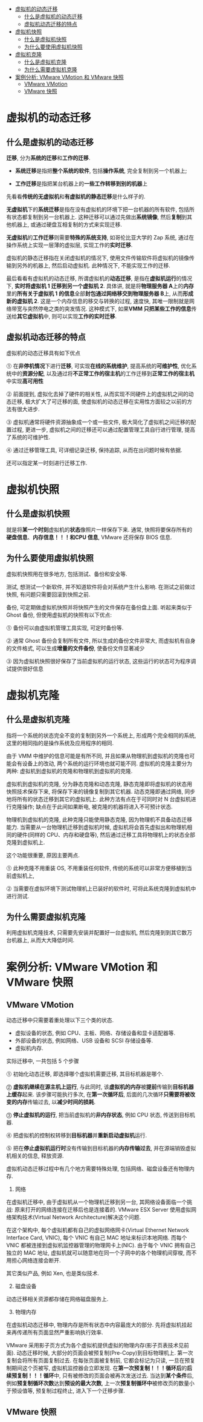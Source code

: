 
<!-- @import "[TOC]" {cmd="toc" depthFrom=1 depthTo=6 orderedList=false} -->

<!-- code_chunk_output -->

- [虚拟机的动态迁移](#虚拟机的动态迁移)
  - [什么是虚拟机的动态迁移](#什么是虚拟机的动态迁移)
  - [虚拟机动态迁移的特点](#虚拟机动态迁移的特点)
- [虚拟机快照](#虚拟机快照)
  - [什么是虚拟机快照](#什么是虚拟机快照)
  - [为什么要使用虚拟机快照](#为什么要使用虚拟机快照)
- [虚拟机克隆](#虚拟机克隆)
  - [什么是虚拟机克隆](#什么是虚拟机克隆)
  - [为什么需要虚拟机克隆](#为什么需要虚拟机克隆)
- [案例分析: VMware VMotion 和 VMware 快照](#案例分析-vmware-vmotion-和-vmware-快照)
  - [VMware VMotion](#vmware-vmotion)
  - [VMware 快照](#vmware-快照)

<!-- /code_chunk_output -->

# 虚拟机的动态迁移

## 什么是虚拟机的动态迁移

**迁移**, 分为**系统的迁移**和**工作的迁移**.

- **系统迁移**是指把**整个系统的软件**, 包括**操作系统**, 完全复制到另一个机器上;

- **工作迁移**是指把某台机器上的**一些工作转移到别的机器**上

先看看**传统的无虚拟机**和**有虚拟机的静态迁移**是什么样子的.

**无虚拟机**下的**系统迁移**是指在没有虚拟机的环境下把一台机器的所有软件, 包括所有状态都复制到另一台机器上. 这种迁移可以通过先做出**系统镜像**, 然后**复制**到其他机器上, 或通过硬盘互相复制的方式来实现迁移.

**无虚拟机**的**工作迁移**则需要**特殊的系统支持**, 如哥伦比亚大学的 Zap 系统, 通过在操作系统上实现一层薄的虚拟层, 实现工作的**实时迁移**.

虚拟机的静态迁移指在关闭虚拟机的情况下, 使用文件传输软件将虚拟机的镜像传输到另外的机器上, 然后启动虚拟机. 此种情况下, 不能实现工作的迁移.

最后看看有虚拟机的动态迁移, 所谓虚拟机的**动态迁移**, 是指在**虚拟机运行**的情况下, **实时将虚拟机 1 迁移到另一个虚拟机 2**. 具体讲, 就是将**物理服务器 A**上的**内存**里的**所有关于虚拟机 1 的信息**全部**封包通过网络移交到物理服务器 B**上, 从而**形成新的虚拟机 2**. 这是一个内存信息的移交与转换的过程, 速度快, 其唯一限制就是网络带宽与突然停电之类的突发情况. 这种模式下, 如果**VMM 只把某些工作的信息**传送给**其它虚拟机**中, 则可以实现**工作的实时迁移**.

## 虚拟机动态迁移的特点

虚拟机的动态迁移具有如下优点

⓵ 在**非停机情况**下进行**迁移**, 可实现**在线的系统维护**, 提高系统的**可维护性**, 优化系统中的**资源分配**, 以及通过将**不正常工作的宿主机**的工作迁移到**正常工作的宿主机**中实现**高可用性**

⓶ 前面提到, 虚拟化去掉了硬件的相关性, 从而实现不同硬件上的虚拟机之间的动态迁移, 极大扩大了可迁移的面, 使虚拟机的动态迁移在实用性方面较之以前的方法有很大进步.

⓷ 虚拟机通常将硬件资源抽象成一个或一些文件, 极大简化了虚拟机之间迁移的配置过程, 更进一步, 虚拟机之间的迁移还可以通过配置管理工具自行进行管理, 提高了系统的可维护性.

⓸ 通过迁移管理工具, 可详细记录迁移, 保持追踪, 从而在出问题时候有依据.

还可以指定某一时刻进行迁移工作.

# 虚拟机快照

## 什么是虚拟机快照

就是将**某一个时刻**虚拟机的**状态**像照片一样保存下来. 通常, 快照将要保存所有的**硬盘信息**、**内存信息！！！**和**CPU 信息**, VMware 还将保存 BIOS 信息.

## 为什么要使用虚拟机快照

虚拟机快照用在很多地方, 包括测试、备份和安全等.

测试, 想测试一个新软件, 并不知道软件将会对系统产生什么影响. 在测试之前做过快照, 有问题只需要回滚到快照之前.

备份, 可定期做虚拟机快照并将快照产生的文件保存在备份盘上面. 听起来类似于 Ghost 备份, 但使用虚拟机的快照有以下优点:

⓵ 备份可以由虚拟机管理工具实现, 可定时备份等.

⓶ 通常 Ghost 备份会复制所有文件, 所以生成的备份文件非常大, 而虚拟机有自身的文件格式, 可以生成**增量的文件备份**, 使备份文件显著减少

⓷ 因为虚拟机快照很好保存了当前虚拟机的运行状态, 这些运行的状态可为程序调试提供很好信息

# 虚拟机克隆

## 什么是虚拟机克隆

指将一个系统的状态完全不变的复制到另外一个系统上, 形成两个完全相同的系统, 这里的相同指的是操作系统及应用程序的相同.

由于 VMM 中维护的信息可能是有所不同, 并且如果从物理机到虚拟机的克隆也可能会有设备上的改动, 两个系统的运行环境也就可能不同. 虚拟机的克隆主要分为两种: 虚拟机到虚拟机的克隆和物理机到虚拟机的克隆.

虚拟机到虚拟机的克隆, 分为静态克隆和动态克隆, 静态克隆即将虚拟机的状态用快照技术保存下来, 将保存下来的镜像复制到其它机器. 动态克隆即通过网络, 同步地将所有的状态迁移到其它的虚拟机上. 此种方法有点在于可同时对 N 台虚拟机进行克隆操作; 缺点在于此间如果断电, 被克隆的机器将进入不可预计状态.

物理机到虚拟机的克隆, 此种克隆只能使用静态克隆, 因为物理机不具备动态迁移能力. 当需要从一台物理机迁移到虚拟机时候, 虚拟机将会首先虚拟出和物理机相同的硬件(同样的 CPU、内存和硬盘等), 然后通过迁移工具将物理机上的状态全部克隆到虚拟机上.

这个功能很重要, 原因主要两点.

⓵ 此种克隆不用重装 OS, 不用重装任何软件, 传统的系统可以非常方便移植到当前虚拟机上,

⓶ 当需要在虚拟环境下测试物理机上已装好的软件时, 可将此系统克隆到虚拟机中进行测试.

## 为什么需要虚拟机克隆

利用虚拟机克隆技术, 只需要先安装并配置好一台虚拟机, 然后克隆到到其它数万台机器上, 从而大大降低时间.

# 案例分析: VMware VMotion 和 VMware 快照

## VMware VMotion

动态迁移中只需要着重处理以下三个类的状态.

- 虚拟设备的状态, 例如 CPU、主板、网络、存储设备和显卡适配器等.
- 外部设备的状态, 例如网络、USB 设备和 SCSI 存储设备等.
- 虚拟机内存.

实际迁移中, 一共包括 5 个步骤

⓵ 初始化动态迁移, 即选择哪个虚拟机需要迁移, 其目标机器是哪个.

⓶ **虚拟机继续在源主机上运行**, 与此同时, 该**虚拟机的内存**被**提前**传输到**目标机器上缓存**起来. 该步骤可能执行多次, 在**第一次循环后**, 后面的几次循环**只需要将被改变的内存**传输过去, 以**减少时间的损耗**.

⓷ **停止虚拟机的运行**, 把当前虚拟机的**非内存状态**, 例如 CPU 状态, 传送到目标机器.

⓸ 把虚拟机的控制权转移到**目标机器**并**重新启动虚拟机**运行.

⓹ 把在**停止虚拟机运行时**没有传输到目标机器的**内存传输过去**, 并在源端销毁虚拟机相关的信息, 释放资源.

虚拟机动态迁移过程中有几个地方需要特殊处理, 包括网络、磁盘设备还有物理内存.

1. 网络

在虚拟机迁移中, 由于虚拟机从一个物理机迁移到另一台, 其网络设备面临一个挑战: 原来打开的网络连接在迁移后也是连接着的. VMware ESX Server 使用虚拟网络架构技术(Virtual Network Architecture)解决这个问题.

在这个架构中, 每个虚拟机都有自己的虚拟网络网卡(Virtual Ethernet Network Interface Card, VNIC), 每个 VNIC 有自己 MAC 地址来标识本地网络. 而每个 VNIC 都被连接到虚拟机监控器管理的物理网卡上(NIC). 由于每个 VNIC 拥有自己独立的 MAC 地址, 虚拟机就可以随意地在同一个子网中的各个物理机间穿梭, 而不用担心网络连接会断开.

其它类似产品, 例如 Xen, 也是类似技术.

2. 磁盘设备

动态迁移相关资源都存储在网络磁盘服务上.

3. 物理内存

在虚拟机动态迁移中, 物理内存是所有状态中内容最庞大的部分. 先将虚拟机挂起来再传递所有页面显然严重影响执行效率.

VMware 采用影子页方式为各个虚拟机提供虚拟的物理内存(影子页表技术见前面). 动态迁移时候, 大部分的页面会被预复制(Pre\-Copy)到目标物理机上. 第一次复制会将所有页面复制过去. 在每张页面被复制前, 它都会标记为只读, 一旦在预复制期间这个页被写, 虚拟机监控器会立即发现. 在**第一次预复制！！！循环后**的**后续预复制！！！循环**中, 只有被修改的页面会被再次发送过去. 当达到**某个条件**后, 例如**预复制循环次数**达到**预设的最大次数**, 上一次**预复制循环中**被修改页的数量小于预设值等, 预复制过程终止, 进入下一个迁移步骤.

## VMware 快照


